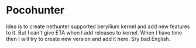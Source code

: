 # Pocohunter
Idea is to create nethunter supported beryllium kernel and add new features to it. But I can't give ETA when I add releases to kernel. When I have time then I will try to create new version and add it here. Sry bad English.
